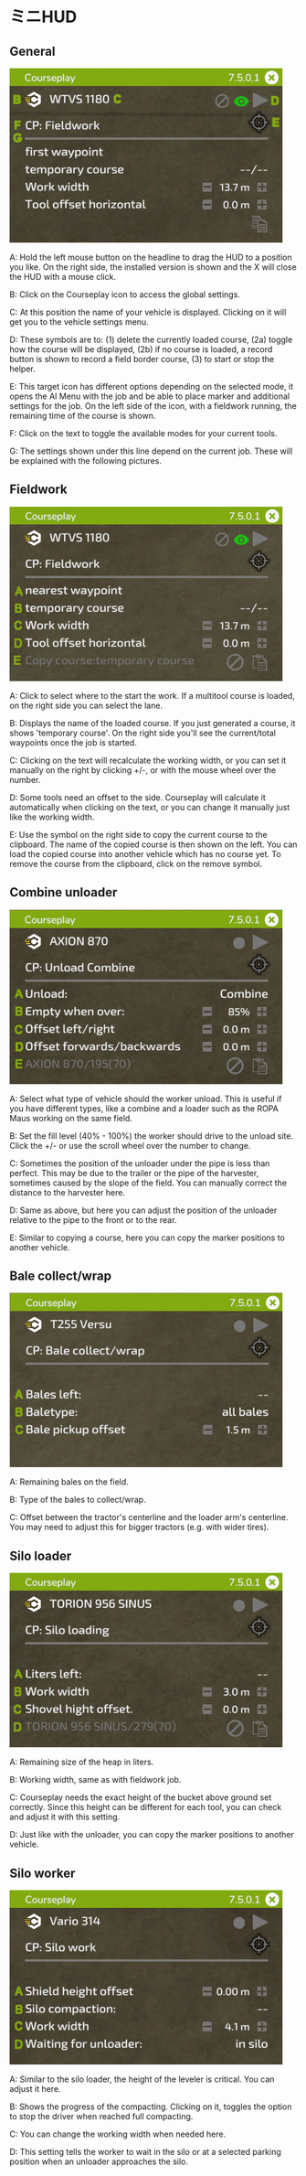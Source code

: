 # ミニHUD

## General

![Image](../assets/images/minihudhelp_general_0_0_478_305.png)

  
  
A: Hold the left mouse button on the headline to drag the HUD to a position you like. On the right side, the installed version is shown and the X will close the HUD with a mouse click.  
  
B: Click on the Courseplay icon to access the global settings.  
  
C: At this position the name of your vehicle is displayed. Clicking on it will get you to the vehicle settings menu.  
  
D: These symbols are to: (1) delete the currently loaded course, (2a) toggle how the course will be displayed, (2b) if no course is loaded, a record button is shown to record a field border course, (3) to start or stop the helper.  
  
E: This target icon has different options depending on the selected mode, it opens the AI Menu with the job and be able to place marker and additional settings for the job. On the left side of the icon, with a fieldwork running, the remaining time of the course is shown.  
  
F: Click on the text to toggle the available modes for your current tools.  
  
G: The settings shown under this line depend on the current job. These will be explained with the following pictures.  
  


## Fieldwork

![Image](../assets/images/minihudhelp_fieldwork_0_0_478_305.png)

  
  
A: Click to select where to the start the work. If a multitool course is loaded, on the right side you can select the lane.  
  
B: Displays the name of the loaded course. If you just generated a course, it shows 'temporary course'. On the right side you'll see the current/total waypoints once the job is started.  
  
C: Clicking on the text will recalculate the working width, or you can set it manually on the right by clicking +/-, or with the mouse wheel over the number.  
  
D: Some tools need an offset to the side. Courseplay will calculate it automatically when clicking on the text, or you can change it manually just like the working width.  
  
E: Use the symbol on the right side to copy the current course to the clipboard. The name of the copied course is then shown on the left. You can load the copied course into another vehicle which has no course yet. To remove the course from the clipboard, click on the remove symbol.  
  


## Combine unloader

![Image](../assets/images/minihudhelp_combineunload_0_0_478_305.png)

  
  
A: Select what type of vehicle should the worker unload. This is useful if you have different types, like a combine and a loader such as the ROPA Maus working on the same field.  
  
B: Set the fill level (40% - 100%) the worker should drive to the unload site. Click the +/- or use the scroll wheel over the number to change.  
  
C: Sometimes the position of the unloader under the pipe is less than perfect. This may be due to the trailer or the pipe of the harvester, sometimes caused by the slope of the field. You can manually correct the distance to the harvester here.  
  
D: Same as above, but here you can adjust the position of the unloader relative to the pipe to the front or to the rear.  
  
E: Similar to copying a course, here you can copy the marker positions to another vehicle.  
  


## Bale collect/wrap

![Image](../assets/images/minihudhelp_balecollect_0_0_478_305.png)

  
  
A: Remaining bales on the field.  
  
B: Type of the bales to collect/wrap.  
  
C: Offset between the tractor's centerline and the loader arm's centerline. You may need to adjust this for bigger tractors (e.g. with wider tires).  
  


## Silo loader

![Image](../assets/images/minihudhelp_siloloader_0_0_478_305.png)

  
  
A: Remaining size of the heap in liters.  
  
B: Working width, same as with fieldwork job.  
  
C: Courseplay needs the exact height of the bucket above ground set correctly. Since this height can be different for each tool, you can check and adjust it with this setting.  
  
D: Just like with the unloader, you can copy the marker positions to another vehicle.  
  


## Silo worker

![Image](../assets/images/minihudhelp_siloworker_0_0_478_305.png)

  
  
A: Similar to the silo loader, the height of the leveler is critical. You can adjust it here.  
  
B: Shows the progress of the compacting. Clicking on it, toggles the option to stop the driver when reached full compacting.  
  
C: You can change the working width when needed here.  
  
D: This setting tells the worker to wait in the silo or at a selected parking position when an unloader approaches the silo.  
  


